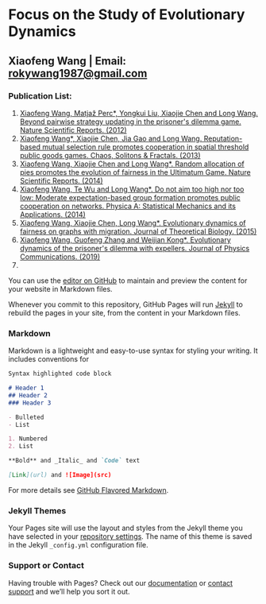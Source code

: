 # Focus on the Study of Evolutionary Dynamics
## Xiaofeng Wang | Email: rokywang1987@gmail.com
### Publication List:
1. [Xiaofeng Wang, Matjaž Perc*, Yongkui Liu, Xiaojie Chen and Long Wang. Beyond pairwise strategy updating in the prisoner's dilemma game. Nature Scientific Reports. (2012)](https://doi.org/10.1038/srep00740)
2. [Xiaofeng Wang*, Xiaojie Chen, Jia Gao and Long Wang. Reputation-based mutual selection rule promotes cooperation in spatial threshold public goods games. Chaos, Solitons & Fractals. (2013)](https://doi.org/10.1016/j.chaos.2013.07.019)
3. [Xiaofeng Wang, Xiaojie Chen and Long Wang*. Random allocation of pies promotes the evolution of fairness in the Ultimatum Game. Nature Scientific Reports. (2014)](https://doi.org/10.1038/srep04534)
4. [Xiaofeng Wang, Te Wu and Long Wang*. Do not aim too high nor too low: Moderate expectation-based group formation promotes public cooperation on networks. Physica A: Statistical Mechanics and its Applications. (2014)](https://doi.org/10.1016/j.physa.2014.05.048)
5. [Xiaofeng Wang, Xiaojie Chen, Long Wang*. Evolutionary dynamics of fairness on graphs with migration. Journal of Theoretical Biology. (2015)](https://doi.org/10.1016/j.jtbi.2015.05.020)
6. [Xiaofeng Wang, Guofeng Zhang and Weijian Kong*. Evolutionary dynamics of the prisoner's dilemma with expellers. Journal of Physics Communications. (2019)](https://doi.org/10.1088/2399-6528/aafe57)
7. 

You can use the [editor on GitHub](https://github.com/evolutionarydynamics/evolutionarydynamics.github.io/edit/master/README.md) to maintain and preview the content for your website in Markdown files.

Whenever you commit to this repository, GitHub Pages will run [Jekyll](https://jekyllrb.com/) to rebuild the pages in your site, from the content in your Markdown files.

### Markdown

Markdown is a lightweight and easy-to-use syntax for styling your writing. It includes conventions for

```markdown
Syntax highlighted code block

# Header 1
## Header 2
### Header 3

- Bulleted
- List

1. Numbered
2. List

**Bold** and _Italic_ and `Code` text

[Link](url) and ![Image](src)
```

For more details see [GitHub Flavored Markdown](https://guides.github.com/features/mastering-markdown/).

### Jekyll Themes

Your Pages site will use the layout and styles from the Jekyll theme you have selected in your [repository settings](https://github.com/evolutionarydynamics/evolutionarydynamics.github.io/settings). The name of this theme is saved in the Jekyll `_config.yml` configuration file.

### Support or Contact

Having trouble with Pages? Check out our [documentation](https://help.github.com/categories/github-pages-basics/) or [contact support](https://github.com/contact) and we’ll help you sort it out.
